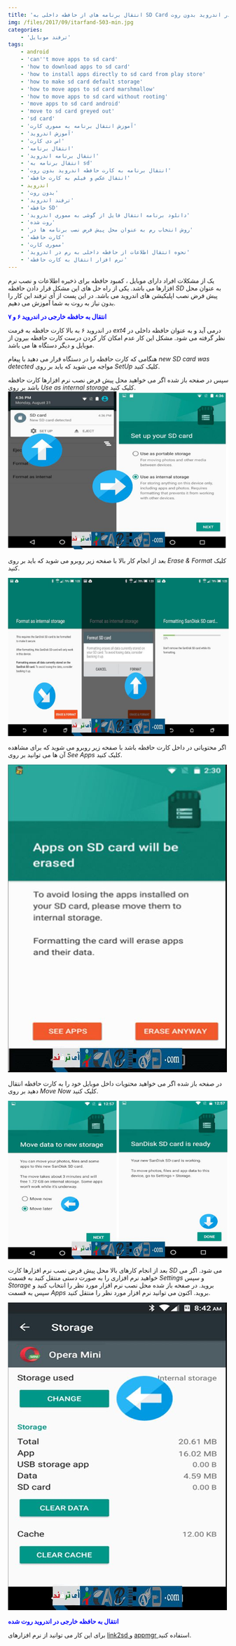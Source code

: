 ```yaml
---
title: 'انتقال برنامه های از حافظه داخلی به SD Card در اندروید بدون روت'
img: /files/2017/09/itarfand-503-min.jpg
categories:
    - 'ترفند موبایل'
tags:
    - android
    - 'can''t move apps to sd card'
    - 'how to download apps to sd card'
    - 'how to install apps directly to sd card from play store'
    - 'how to make sd card default storage'
    - 'how to move apps to sd card marshmallow'
    - 'how to move apps to sd card without rooting'
    - 'move apps to sd card android'
    - 'move to sd card greyed out'
    - 'sd card'
    - 'آموزش انتقال برنامه به مموری کارت'
    - 'آموزش اندروید'
    - 'اس دی کارت'
    - 'انتقال برنامه'
    - 'انتقال برنامه اندروید'
    - 'انتقال برنامه به sd'
    - 'انتقال برنامه به کارت حافظه اندروید بدون روت'
    - 'انتقال عکس و فیلم به کارت حافظه'
    - اندروید
    - 'بدون روت'
    - 'ترفند اندروید'
    - 'حافظه SD'
    - 'دانلود برنامه انتقال فایل از گوشی به مموری اندروید'
    - 'روت شده'
    - 'روش انتخاب رم به عنوان محل پیش فرض نصب برنامه ها در'
    - 'کارت حافظه'
    - 'مموری کارت'
    - 'نحوه انتقال اطلاعات از حافظه داخلی به رم در اندروید'
    - 'نرم افزار انتقال به کارت حافظه'
---
```


یک از مشکلات افراد دارای موبایل ، کمبود حافظه برای ذخیره اطلاعات و نصب نرم افزارها می باشد. یکی از راه حل های این مشکل قرار دادن حافظه *SD* به عنوان محل پیش فرض نصب اپلیکیشن های اندروید می باشد. در این پست از آی ترفند این کار را بدون نیاز به روت به شما آموزش می دهیم.

**<span style="color: #0000ff;">انتقال به حافظه خارجی در اندروید ۶ و ۷</span>**

در اندروید ۶ به بالا کارت حافظه به فرمت *ext4* درمی آید و به عنوان حافظه داخلی در نظر گرفته می شود. مشکل این کار عدم امکان کار کردن درست کارت حافظه بیرون از موبایل و دیگر دستگاه ها می باشد.

هنگامی که کارت حافظه را در دستگاه قرار می دهید با پیغام *new SD card was detected* مواجه می شوید که باید بر روی *SetUp* کلیک کنید.

سپس در صفحه باز شده اگر می خواهید محل پیش فرض نصب نرم افزارها کارت حافظه باشد بر روی *Use as internal storage* کلیک کنید.
![mhkarami97](/files/2017/09/itarfand-498-min.jpg)  

بعد از انجام کار بالا با صفحه زیر روبرو می شوید که باید بر روی *Erase &amp; Format* کلیک کنید.

![mhkarami97](/files/2017/09/itarfand-499-min.jpg)  

اگر محتویاتی در داخل کارت حافظه باشد با صفحه زیر روبرو می شوید که برای مشاهده آن ها می توانید بر روی *See Apps* کلیک کنید.

![mhkarami97](/files/2017/09/itarfand-501-min.jpg)  

در صفحه باز شده اگر می خواهید محتویات داخل موبایل خود را به کارت حافظه انتقال دهید بر روی *Move Now* کلیک کنید.

![mhkarami97](/files/2017/09/itarfand-500-min.jpg)  

بعد از انجام کارهای بالا محل پیش فرض نصب نرم افزارها کارت *SD* می شود. اگر می خواهید نرم افزاری را به صورت دستی منتقل کنید به قسمت *Settings* و سپس *Storage* بروید. در صفحه باز شده محل نصب نرم افزار مورد نظر را انتخاب کنید و سپس به قسمت *Apps* بروید. اکنون می توانید نرم افزار مورد نظر را منتقل کنید.

![mhkarami97](/files/2017/09/itarfand-502-min.jpg)  

<span style="color: #0000ff;">**انتقال به حافظه خارجی در اندروید روت شده**</span>

برای این کار می توانید از نرم افزارهای <span style="color: #008000;">[link2sd ](http://www.farsroid.com/link2sd-plus-android/)</span>و <span style="color: #008000;">[appmgr ](http://www.farsroid.com/appmgr-pro-iii-app-2-sd/)</span>استفاده کنید.